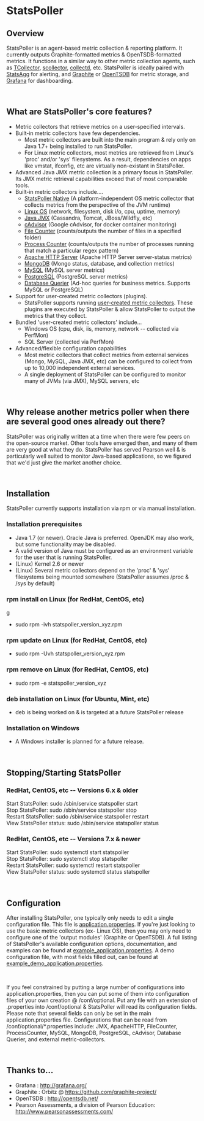 # StatsPoller

## Overview

StatsPoller is an agent-based metric collection & reporting platform. It currently outputs Graphite-formatted metrics & OpenTSDB-formatted metrics. It functions in a similar way to other metric collection agents, such as  [TCollector](https://github.com/OpenTSDB/tcollector), [scollector](http://bosun.org/scollector/), [collectd](https://collectd.org/), etc. StatsPoller is ideally paired with [StatsAgg](https://github.com/PearsonEducation/StatsAgg) for alerting, and [Graphite](https://github.com/graphite-project/) or [OpenTSDB](http://opentsdb.net/) for metric storage, and [Grafana](http://grafana.org/) for dashboarding.

<br>

## What are StatsPoller's core features?

* Metric collectors that retrieve metrics on a user-specified intervals.
* Built-in metric collectors have few dependencies.
    * Most metric collectors are built into the main program & rely only on Java 1.7+ being installed to run StatsPoller.
    * For Linux metric collectors, most metrics are retrieved from Linux's 'proc' and/or 'sys' filesystems. As a result, dependencies on apps like vmstat, ifconfig, etc are virtually non-existant in StatsPoller.
* Advanced Java JMX metric collection is a primary focus in StatsPoller. Its JMX metric retrieval capabilities exceed that of most comparable tools.
* Built-in metric collectors include....
  * [StatsPoller Native](./docs/statspoller_native.md) (A platform-independent OS metric collector that collects metrics from the perspective of the JVM runtime)  
  * [Linux OS](./docs/linux_collector.md) (network, filesystem, disk i/o, cpu, uptime, memory)
  * [Java JMX](./docs/jmx.md) (Cassandra, Tomcat, JBoss/Wildfly, etc)
  * [cAdvisor](./docs/cadvisor.md) (Google cAdvisor, for docker container monitoring)  
  * [File Counter](./docs/file_counter.md) (counts/outputs the number of files in a specified folder)
  * [Process Counter](./docs/process_counter.md) (counts/outputs the number of processes running that match a particular regex pattern)
  * [Apache HTTP Server](./docs/apache_http.md) (Apache HTTP Server server-status metrics)
  * [MongoDB](./docs/mongo.md) (Mongo status, database, and collection metrics)
  * [MySQL](./docs/mysql.md) (MySQL server metrics)
  * [PostgreSQL](./docs/postgres.md) (PostgreSQL server metrics)
  * [Database Querier](./docs/db_querier.md) (Ad-hoc queries for business metrics. Supports MySQL or PostgreSQL)
* Support for user-created metric collectors (plugins).
  * StatsPoller supports running [user-created metric collectors](./docs/external_metric_collectors.md). These plugins are executed by StatsPoller & allow StatsPoller to output the metrics that they collect.
* Bundled 'user-created metric collectors' include...
  * Windows OS (cpu, disk, iis, memory, network  -- collected via PerfMon)
  * SQL Server (collected via PerfMon)
* Advanced/flexible configuration capabilities
  * Most metric collectors that collect metrics from external services (Mongo, MySQL, Java JMX, etc) can be configured to collect from up to 10,000 independent external services.
  * A single deployment of StatsPoller can be configured to monitor many of JVMs (via JMX), MySQL servers, etc

<br>

## Why release another metrics poller when there are several good ones already out there?

StatsPoller was originally written at a time when there were few peers on the open-source market. Other tools have emerged then, and many of them are very good at what they do. StatsPoller has served Pearson well & is particularly well suited to monitor Java-based applications, so we figured that we'd just give the market another choice.

<br>

## Installation

StatsPoller currently supports installation via rpm or via manual installation.

### Installation prerequisites

* Java 1.7 (or newer). Oracle Java is preferred. OpenJDK may also work, but some functionality may be disabled.
* A valid version of Java must be configured as an environment variable for the user that is running StatsPoller.
* (Linux) Kernel 2.6 or newer
* (Linux) Several metric collectors depend on the 'proc' & 'sys' filesystems being mounted somewhere (StatsPoller assumes /proc & /sys by default)

### rpm install on Linux (for RedHat, CentOS, etc)
g
* sudo rpm -ivh statspoller_version_xyz.rpm

### rpm update on Linux (for RedHat, CentOS, etc)

* sudo rpm -Uvh statspoller_version_xyz.rpm

### rpm remove on Linux (for RedHat, CentOS, etc)

* sudo rpm -e statspoller_version_xyz

### deb installation on Linux (for Ubuntu, Mint, etc)

* deb is being worked on & is targeted at a future StatsPoller release

### Installation on Windows

* A Windows installer is planned for a future release.

<br>

## Stopping/Starting StatsPoller

### RedHat, CentOS, etc  -- Versions 6.x & older

Start StatsPoller: sudo /sbin/service statspoller start  
Stop StatsPoller: sudo /sbin/service statspoller stop  
Restart StatsPoller: sudo /sbin/service statspoller restart  
View StatsPoller status: sudo /sbin/service statspoller status  

### RedHat, CentOS, etc  -- Versions 7.x & newer

Start StatsPoller: sudo systemctl start statspoller  
Stop StatsPoller: sudo systemctl stop statspoller  
Restart StatsPoller: sudo systemctl restart statspoller  
View StatsPoller status: sudo systemctl status statspoller  

<br>

## Configuration

After installing StatsPoller, one typically only needs to edit a single configuration file. This file is [application.properties](./conf/application.properties). If you're just looking to use the basic metric collectors (ex- Linux OS), then you may only need to configure one of the 'output modules' (Graphite or OpenTSDB). A full listing of StatsPoller's available configuration options, documentation, and examples can be found at [example_application.properties](./conf/example_application.properties). A demo configuration file, with most fields filled out, can be found at [example_demo_application.properties](./conf/example_demo_application.properties).

<br>

If you feel constrained by putting a large number of configurations into application.properties, then you can put some of them into configuration files of your own creation @ /conf/optional. Put any file with an extension of .properties into /conf/optional & StatsPoller will read its configuration fields. Please note that several fields can only be set in the main application.properties file. Configurations that can be read from /conf/optional/*.properties include: JMX, ApacheHTTP, FileCounter, ProcessCounter, MySQL, MongoDB, PostgreSQL, cAdvisor, Database Querier, and external metric-collectors.

<br>

## Thanks to...
* Grafana : http://grafana.org/
* Graphite : Orbitz @ https://github.com/graphite-project/
* OpenTSDB : http://opentsdb.net/
* Pearson Assessments, a division of Pearson Education: http://www.pearsonassessments.com/
